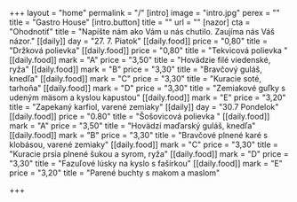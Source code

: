 +++
layout = "home"
permalink = "/"
[intro]
image = "intro.jpg"
perex = ""
title = "Gastro House"
[intro.button]
title = ""
url = ""
[nazor]
cta = "Ohodnotiť"
title = "Napíšte nám ako Vám u nás chutilo. Zaujíma nás Váš názor."
[[daily]]
day = "27. 7. Piatok"
[[daily.food]]
price = "0,80"
title = "Držková polievka"
[[daily.food]]
price = "0,80"
title = "Tekvicová polievka "
[[daily.food]]
mark = "A"
price = "3,50"
title = "Hovädzie filé viedenské, ryža"
[[daily.food]]
mark = "B"
price = "3,30"
title = "Bravčový guláš, knedľa"
[[daily.food]]
mark = "C"
price = "3,30"
title = "Kuracie soté, tarhoňa"
[[daily.food]]
mark = "D"
price = "3,30"
title = "Zemiakové guľky s udeným mäsom a kyslou kapustou"
[[daily.food]]
mark = "E"
price = "3,20"
title = "Zapekaný karfiol, varené zemiaky"
[[daily]]
day = "30.7 Pondelok"
[[daily.food]]
price = "0.80"
title = "Šošovicová polievka "
[[daily.food]]
mark = "A"
price = "3,50"
title = "Hovädzí maďarský guláš, knedľa"
[[daily.food]]
mark = "B"
price = "3,30"
title = "Bravčové plnené karé s klobásou, varené zemiaky"
[[daily.food]]
mark = "C"
price = "3,30"
title = "Kuracie prsia plnené šukou a syrom, ryža"
[[daily.food]]
mark = "D"
price = "3,30"
title = "Fazuľové lúsky na kyslo s fašírkou"
[[daily.food]]
mark = "E"
price = "3,20"
title = "Parené buchty s makom a maslom"

+++
